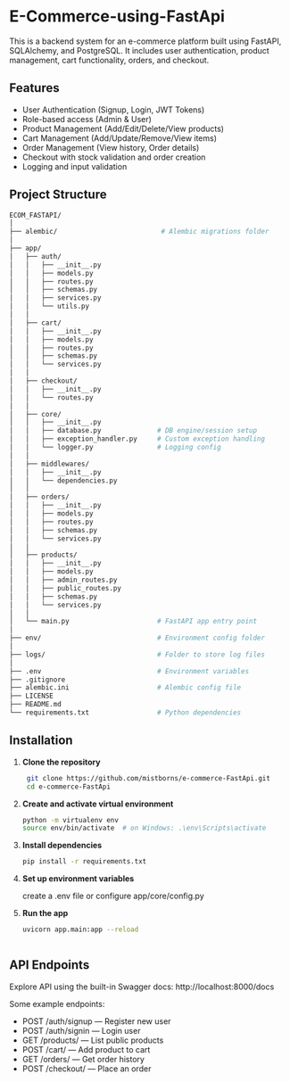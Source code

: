 # E-Commerce-using-FastApi

This is a backend system for an e-commerce platform built using FastAPI, SQLAlchemy, and PostgreSQL. It includes user authentication, product management, cart functionality, orders, and checkout.

## Features

- User Authentication (Signup, Login, JWT Tokens)
- Role-based access (Admin & User)
- Product Management (Add/Edit/Delete/View products)
- Cart Management (Add/Update/Remove/View items)
- Order Management (View history, Order details)
- Checkout with stock validation and order creation
- Logging and input validation

## Project Structure
```bash
ECOM_FASTAPI/
│
├── alembic/                          # Alembic migrations folder
│
├── app/
│   ├── auth/
│   │   ├── __init__.py
│   │   ├── models.py
│   │   ├── routes.py
│   │   ├── schemas.py
│   │   ├── services.py
│   │   └── utils.py
│   │
│   ├── cart/
│   │   ├── __init__.py
│   │   ├── models.py
│   │   ├── routes.py
│   │   ├── schemas.py
│   │   └── services.py
│   │
│   ├── checkout/
│   │   ├── __init__.py
│   │   └── routes.py          
│   │
│   ├── core/
│   │   ├── __init__.py
│   │   ├── database.py              # DB engine/session setup
│   │   ├── exception_handler.py     # Custom exception handling
│   │   └── logger.py                # Logging config
│   │
│   ├── middlewares/
│   │   ├── __init__.py
│   │   └── dependencies.py                
│   │
│   ├── orders/
│   │   ├── __init__.py
│   │   ├── models.py
│   │   ├── routes.py
│   │   ├── schemas.py
│   │   └── services.py
│   │
│   ├── products/
│   │   ├── __init__.py
│   │   ├── models.py
│   │   ├── admin_routes.py
│   │   ├── public_routes.py
│   │   ├── schemas.py
│   │   └── services.py
│   │
│   └── main.py                      # FastAPI app entry point
│
├── env/                             # Environment config folder
│
├── logs/                            # Folder to store log files
│
├── .env                             # Environment variables 
├── .gitignore
├── alembic.ini                      # Alembic config file
├── LICENSE
├── README.md
└── requirements.txt                 # Python dependencies

```

## Installation

1. **Clone the repository**
   ```bash
    git clone https://github.com/mistborns/e-commerce-FastApi.git
    cd e-commerce-FastApi


2. **Create and activate virtual environment**
    ```bash
    python -m virtualenv env
    source env/bin/activate  # on Windows: .\env\Scripts\activate

3. **Install dependencies**
    ```bash
    pip install -r requirements.txt

4. **Set up environment variables**

    create a .env file or configure app/core/config.py

5. **Run the app**
    ```bash
    uvicorn app.main:app --reload



## API Endpoints
Explore API using the built-in Swagger docs:
    http://localhost:8000/docs

Some example endpoints:

- POST /auth/signup — Register new user
- POST /auth/signin — Login user
- GET /products/ — List public products
- POST /cart/ — Add product to cart
- GET /orders/ — Get order history
- POST /checkout/ — Place an order